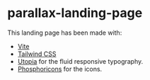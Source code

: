 # parallax-landing-page

This landing page has been made with:

- [Vite](https://vitejs.dev/)
- [Tailwind CSS](https://tailwindcss.com/)
- [Utopia](https://utopia.fyi) for the fluid responsive typography.
- [Phosphoricons](https://phosphoricons.com/) for the icons.

